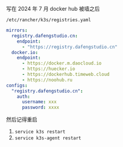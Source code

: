 
写在 2024 年 7 月 docker hub 被墙之后

`/etc/rancher/k3s/registries.yaml`

```yaml
mirrors:
  registry.dafengstudio.cn:
    endpoint:
      - "https://registry.dafengstudio.cn"
  docker.io:
	endpoint:
      - https://docker.m.daocloud.io
      - https://huecker.io
      - https://dockerhub.timeweb.cloud
      - https://noohub.ru
configs:
  "registry.dafengstudio.cn":
    auth:
      username: xxx
      password: xxxx
```


然后记得重启

1. `service k3s restart`
2. `service k3s-agent restart`